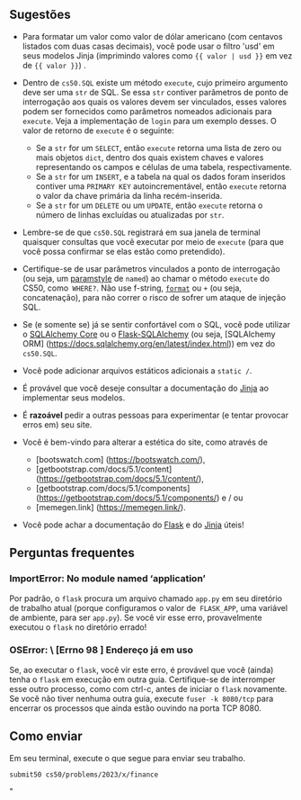 ## Sugestões

- Para formatar um valor como valor de dólar americano (com centavos listados com duas casas decimais), você pode usar o filtro 'usd' em seus modelos Jinja (imprimindo valores como `{{ valor | usd }}` em vez de `{{ valor }}`) .
- Dentro de `cs50.SQL` existe um método `execute`, cujo primeiro argumento deve ser uma `str` de SQL. Se essa `str` contiver parâmetros de ponto de interrogação aos quais os valores devem ser vinculados, esses valores podem ser fornecidos como parâmetros nomeados adicionais para `execute`. Veja a implementação de `login` para um exemplo desses. O valor de retorno de `execute` é o seguinte:

   - Se a `str` for um `SELECT`, então `execute` retorna uma lista de zero ou mais objetos `dict`, dentro dos quais existem chaves e valores representando os campos e células de uma tabela, respectivamente.
   - Se a `str` for um `INSERT`, e a tabela na qual os dados foram inseridos contiver uma `PRIMARY KEY` autoincrementável, então `execute` retorna o valor da chave primária da linha recém-inserida.
   - Se a `str` for um `DELETE` ou um `UPDATE`, então `execute` retorna o número de linhas excluídas ou atualizadas por `str`.

- Lembre-se de que `cs50.SQL` registrará em sua janela de terminal quaisquer consultas que você executar por meio de `execute` (para que você possa confirmar se elas estão como pretendido).
- Certifique-se de usar parâmetros vinculados a ponto de interrogação (ou seja, um [paramstyle](https://www.python.org/dev/peps/pep-0249/#paramstyle) de `named`) ao chamar o método `execute` do CS50, como` WHERE?`. Não use f-string, [`format`](https://docs.python.org/3.6/library/functions.html#format) ou `+` (ou seja, concatenação), para não correr o risco de sofrer um ataque de injeção SQL.
- Se (e somente se) já se sentir confortável com o SQL, você pode utilizar o [SQLAlchemy Core](https://docs.sqlalchemy.org/en/latest/index.html) ou o [Flask-SQLAlchemy](https://flask-sqlalchemy.pocoo.org/) (ou seja, [SQLAlchemy ORM] (https://docs.sqlalchemy.org/en/latest/index.html)) em vez do `cs50.SQL`.
- Você pode adicionar arquivos estáticos adicionais a `static /`.
- É provável que você deseje consultar a documentação do [Jinja](https://jinja.palletsprojects.com/en/3.1.x/) ao implementar seus modelos.
- É **razoável** pedir a outras pessoas para experimentar (e tentar provocar erros em) seu site.
- Você é bem-vindo para alterar a estética do site, como através de
  - [bootswatch.com] (https://bootswatch.com/),
  - [getbootstrap.com/docs/5.1/content] (https://getbootstrap.com/docs/5.1/content/),
  - [getbootstrap.com/docs/5.1/components] (https://getbootstrap.com/docs/5.1/components/) e / ou
  - [memegen.link] (https://memegen.link/).
- Você pode achar a documentação do [Flask](https://flask.palletsprojects.com/en/1.1.x/quickstart/) e do [Jinja](https://jinja.palletsprojects.com/en/2.11.x/templates/) úteis!

## Perguntas frequentes

### ImportError: No module named ‘application’

Por padrão, o `flask` procura um arquivo chamado `app.py` em seu diretório de trabalho atual (porque configuramos o valor de` FLASK_APP`, uma variável de ambiente, para ser `app.py`). Se você vir esse erro, provavelmente executou o `flask` no diretório errado!

### OSError: \ [Errno 98 \] Endereço já em uso

Se, ao executar o `flask`, você vir este erro, é provável que você (ainda) tenha o `flask` em execução em outra guia. Certifique-se de interromper esse outro processo, como com ctrl-c, antes de iniciar o `flask` novamente. Se você não tiver nenhuma outra guia, execute `fuser -k 8080/tcp` para encerrar os processos que ainda estão ouvindo na porta TCP 8080.

## Como enviar

Em seu terminal, execute o que segue para enviar seu trabalho.

    submit50 cs50/problems/2023/x/finance
"